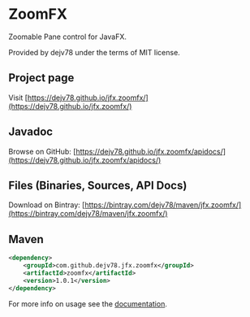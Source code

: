 # ZoomFX
Zoomable Pane control for JavaFX.

Provided by dejv78 under the terms of MIT license.

## Project page
Visit [https://dejv78.github.io/jfx.zoomfx/](https://dejv78.github.io/jfx.zoomfx/)

## Javadoc
Browse on GitHub: [https://dejv78.github.io/jfx.zoomfx/apidocs/](https://dejv78.github.io/jfx.zoomfx/apidocs/)

## Files (Binaries, Sources, API Docs)
Download on Bintray: [https://bintray.com/dejv78/maven/jfx.zoomfx/](https://bintray.com/dejv78/maven/jfx.zoomfx/)

## Maven
~~~ xml
<dependency>
    <groupId>com.github.dejv78.jfx.zoomfx</groupId>
    <artifactId>zoomfx</artifactId>
    <version>1.0.1</version>
</dependency>
~~~

For more info on usage see the [documentation](https://dejv78.github.io/jfx/zoomfx/docs).